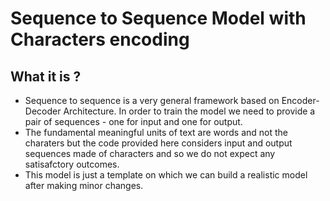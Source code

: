 # Sequence to Sequence Model with Characters encoding 

## What it is ?
- Sequence to sequence is a very general framework based on Encoder-Decoder Architecture. In order to train the 
model we  need to provide a pair of sequences - one for input and one for output. 
- The fundamental meaningful units of text are words and not the charaters but the code provided here considers
input and output sequences made of characters and so we do not expect any satisafctory outcomes.
- This model is just a  template on which we can build a realistic model after making minor changes.
